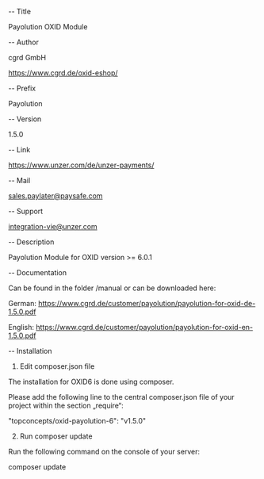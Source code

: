 -- Title

Payolution OXID Module


-- Author

cgrd GmbH

https://www.cgrd.de/oxid-eshop/


-- Prefix

Payolution


-- Version

1.5.0


-- Link

https://www.unzer.com/de/unzer-payments/ 


-- Mail

sales.paylater@paysafe.com

-- Support

integration-vie@unzer.com


-- Description

Payolution Module for OXID version >= 6.0.1

-- Documentation

Can be found in the folder /manual or can be downloaded here:

German: https://www.cgrd.de/customer/payolution/payolution-for-oxid-de-1.5.0.pdf

English: https://www.cgrd.de/customer/payolution/payolution-for-oxid-en-1.5.0.pdf


-- Installation

1. Edit composer.json file

The installation for OXID6 is done using composer.

Please add the following line to the central composer.json file of your project within the section „require“:


"topconcepts/oxid-payolution-6": "v1.5.0"

2. Run composer update

Run the following command on the console of your server:

composer update 
